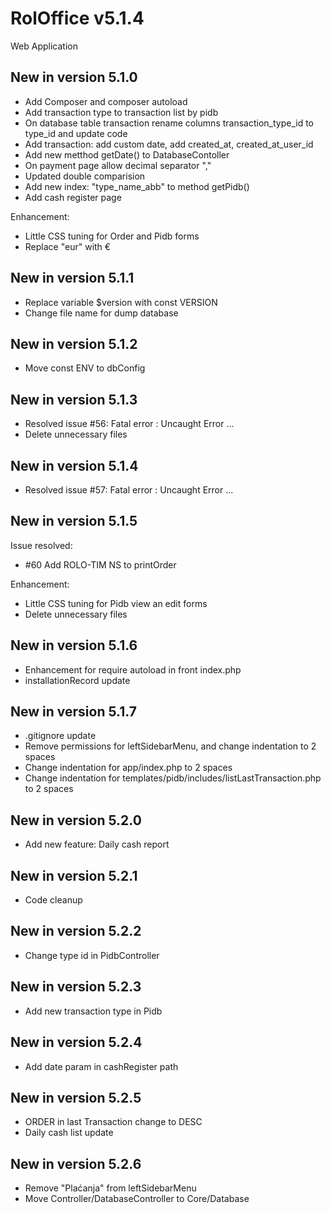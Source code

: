 # RolOffice v5.1.4

Web Application

## New in version 5.1.0

- Add Composer and composer autoload
- Add transaction type to transaction list by pidb
- On database table transaction rename columns transaction_type_id to type_id and update code
- Add transaction: add custom date, add created_at, created_at_user_id
- Add new metthod getDate() to DatabaseContoller
- On payment page allow decimal separator ","
- Updated double comparision
- Add new index: "type_name_abb" to method getPidb()
- Add cash register page

Enhancement:

- Little CSS tuning for Order and Pidb forms
- Replace "eur" with €

## New in version 5.1.1

- Replace variable $version with const VERSION
- Change file name for dump database

## New in version 5.1.2

- Move const ENV to dbConfig

## New in version 5.1.3

- Resolved issue #56: Fatal error : Uncaught Error ...
- Delete unnecessary files

## New in version 5.1.4

- Resolved issue #57: Fatal error : Uncaught Error ...

## New in version 5.1.5

Issue resolved:

- #60 Add ROLO-TIM NS to printOrder

Enhancement:

- Little CSS tuning for Pidb view an edit forms
- Delete unnecessary files

## New in version 5.1.6

- Enhancement for require autoload in front index.php
- installationRecord update

## New in version 5.1.7

- .gitignore update
- Remove permissions for leftSidebarMenu, and change indentation to 2 spaces
- Change indentation for app/index.php to 2 spaces
- Change indentation for templates/pidb/includes/listLastTransaction.php to 2 spaces

## New in version 5.2.0

- Add new feature: Daily cash report

## New in version 5.2.1

- Code cleanup

## New in version 5.2.2

- Change type id in PidbController

## New in version 5.2.3

- Add new transaction type in Pidb

## New in version 5.2.4

- Add date param in cashRegister path

## New in version 5.2.5

- ORDER in last Transaction change to DESC
- Daily cash list update

## New in version 5.2.6

- Remove "Plaćanja" from leftSidebarMenu
- Move Controller/DatabaseController to Core/Database
